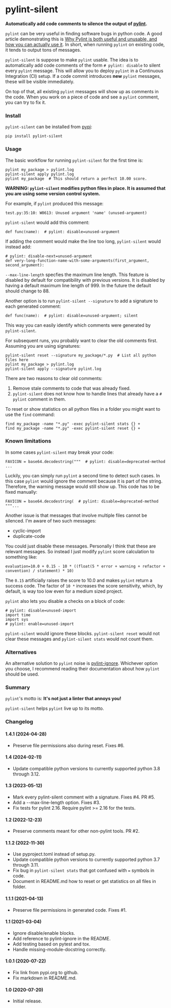 # pylint-silent
**Automatically add code comments to silence the output of [pylint](https://github.com/PyCQA/pylint).**

`pylint` can be very useful in finding software bugs in python code. A good article demonstrating this is [Why Pylint is both useful and unusable, and how you can actually use it](https://pythonspeed.com/articles/pylint/). In short, when running `pylint` on existing code, it tends to output tons of messages.

`pylint-silent` is suppose to make `pylint` usable. The idea is to automatically add code comments of the form `# pylint: disable` to silent every `pylint` message. This will allow you to deploy `pylint` in a Continuous Integration (CI) setup. If a code commit introduces **new** `pylint` messages, these will be visible immediately.

On top of that, all existing `pylint` messages will show up as comments in the code. When you work on a piece of code and see a `pylint` comment, you can try to fix it.

### Install
`pylint-silent` can be installed from [pypi](https://pypi.org/project/pylint-silent/):
```
pip install pylint-silent
```
### Usage
The basic workflow for running `pylint-silent` for the first time is:
```
pylint my_package > pylint.log
pylint-silent apply pylint.log
pylint my_package  # This should return a perfect 10.00 score.
```
**WARNING: `pylint-silent` modifies python files in place.
It is assumed that you are using some version control system.**

For example, if `pylint` produced this message:
```
test.py:35:10: W0613: Unused argument 'name' (unused-argument)
```

`pylint-silent` would add this comment:
```
def func(name):  # pylint: disable=unused-argument
```

If adding the comment would make the line too long, `pylint-silent` would instead add:
```
# pylint: disable-next=unused-argument
def very-long-function-name-with-some-arguments(first_argument, second_argument):
```
`--max-line-length` specfies the maximum line length.
This feature is disabled by default for compatibility with previous versions.
It is disabled by having a default maximum line length of 999.
In the future the default should change to 88.

Another option is to run `pylint-silent --signature` to add a signature to each generated comment:
```
def func(name):  # pylint: disable=unused-argument; silent
```
This way you can easily identify which comments were generated by `pylint-silent`.

For subsequent runs, you probably want to clear the old comments first.
Assuming you are using signatures:
```
pylint-silent reset --signature my_package/*.py  # List all python files here
pylint my_package > pylint.log
pylint-silent apply --signature pylint.log
```

There are two reasons to clear old comments:

1. Remove stale comments to code that was already fixed.
2. `pylint-silent` does not know how to handle lines that already have a `# pylint` comment in them.

To reset or show statistics on all python files in a folder you might want to use the `find` command:
```
find my_package -name "*.py" -exec pylint-silent stats {} +
find my_package -name "*.py" -exec pylint-silent reset {} +
```

### Known limitations
In some cases `pylint-silent` may break your code:
```
FAVICON = base64.decodestring("""  # pylint: disable=deprecated-method
...
```
Luckily, you can simply run `pylint` a second time to detect such cases. In this case `pylint` would ignore the comment because it is part of the string. Therefore, the warning message would still show up. This code has to be fixed manually:
```
FAVICON = base64.decodestring(  # pylint: disable=deprecated-method
"""...
```

Another issue is that messages that involve multiple files cannot be silenced. I'm aware of two such messages:

* cyclic-import
* duplicate-code

You could just disable these messages. Personally I think that these are relevant messages. So instead I just modify `pylint` score calculation to something like:
```
evaluation=10.0 + 0.15 - 10 * ((float(5 * error + warning + refactor + convention) / statement) * 10)
```
The `0.15` artificially raises the score to 10.0 and makes `pylint` return a success code. The factor of `10 *` increases the score sensitivity, which, by default, is way too low even for a medium sized project.

`pylint` also lets you disable a checks on a block of code:
```
# pylint: disable=unused-import
import time
import sys
# pylint: enable=unused-import
```
`pylint-silent` would ignore these blocks. `pylint-silent reset` would not clear these messages and `pylint-silent stats` would not count them.

### Alternatives

An alternative solution to `pylint` noise is [pylint-ignore](https://pypi.org/project/pylint-ignore/).
Whichever option you choose, I recommend reading their documentation about how `pylint` should be used.

### Summary
`pylint`'s motto is: **It's not just a linter that annoys you!**

`pylint-silent` helps `pylint` live up to its motto.

### Changelog

#### 1.4.1 (2024-04-28)

* Preserve file permissions also during reset. Fixes #6.

#### 1.4 (2024-02-11)

* Update compatible python versions to currently supported python 3.8 through 3.12.

#### 1.3 (2023-05-12)

* Mark every pylint-silent comment with a signature. Fixes #4. PR #5.
* Add a --max-line-length option. Fixes #3.
* Fix tests for pylint 2.16. Require pylint >= 2.16 for the tests.

#### 1.2 (2022-12-23)

* Preserve comments meant for other non-pylint tools. PR #2.

#### 1.1.2 (2022-11-30)

* Use pyproject.toml instead of setup.py.
* Update compatible python versions to currently supported python 3.7 through 3.11.
* Fix bug in `pylint-silent stats` that got confused with `=` symbols in code.
* Document in README.md how to reset or get statistics on all files in folder.

#### 1.1.1 (2021-04-13)

* Preserve file permissions in generated code. Fixes #1.

#### 1.1 (2021-03-04)

* Ignore disable/enable blocks.
* Add reference to pylint-ignore in the README.
* Add testing based on pytest and tox.
* Handle missing-module-docstring correctly.

#### 1.0.1 (2020-07-22)

* Fix link from pypi.org to github.
* Fix markdown in README.md.

#### 1.0 (2020-07-20)

* Initial release.
